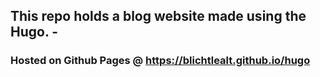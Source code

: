 ## This repo holds a blog website made using the Hugo. -

### Hosted on Github Pages @ https://blichtlealt.github.io/hugo



